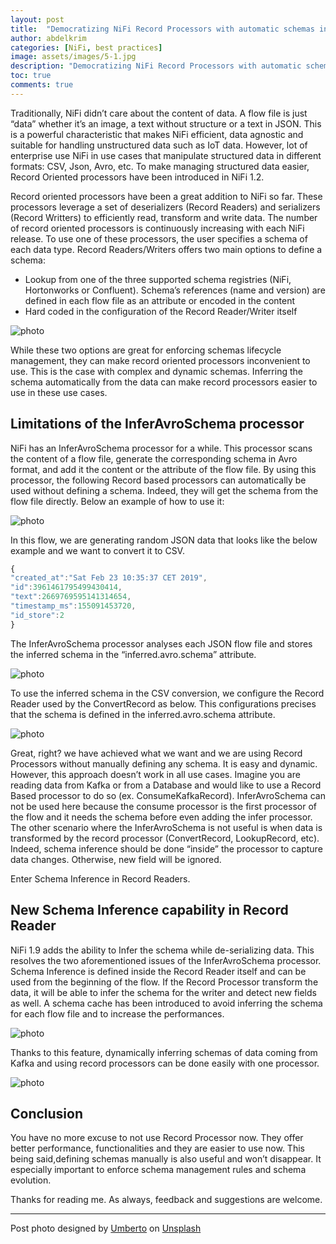 ```yaml
---
layout: post
title:  "Democratizing NiFi Record Processors with automatic schemas inference"
author: abdelkrim
categories: [NiFi, best practices]
image: assets/images/5-1.jpg
description: "Democratizing NiFi Record Processors with automatic schemas inference"
toc: true
comments: true
---
```

Traditionally, NiFi didn’t care about the content of data. A flow file is just “data” whether it’s an image, a text without structure or a text in JSON. This is a powerful characteristic that makes NiFi efficient, data agnostic and suitable for handling unstructured data such as IoT data. However, lot of enterprise use NiFi in use cases that manipulate structured data in different formats: CSV, Json, Avro, etc. To make managing structured data easier, Record Oriented processors have been introduced in NiFi 1.2.

Record oriented processors have been a great addition to NiFi so far. These processors leverage a set of deserializers (Record Readers) and serializers (Record Writters) to efficiently read, transform and write data. The number of record oriented processors is continuously increasing with each NiFi release. To use one of these processors, the user specifies a schema of each data type. Record Readers/Writers offers two main options to define a schema:

- Lookup from one of the three supported schema registries (NiFi, Hortonworks or Confluent). Schema’s references (name and version) are defined in each flow file as an attribute or encoded in the content
- Hard coded in the configuration of the Record Reader/Writer itself

![photo]({{site.baseurl}}/assets/images/5-2.png)

While these two options are great for enforcing schemas lifecycle management, they can make record oriented processors inconvenient to use. This is the case with complex and dynamic schemas. Inferring the schema automatically from the data can make record processors easier to use in these use cases.

## Limitations of the InferAvroSchema processor

NiFi has an InferAvroSchema processor for a while. This processor scans the content of a flow file, generate the corresponding schema in Avro format, and add it the content or the attribute of the flow file. By using this processor, the following Record based processors can automatically be used without defining a schema. Indeed, they will get the schema from the flow file directly. Below an example of how to use it:

![photo]({{site.baseurl}}/assets/images/5-3.png)

In this flow, we are generating random JSON data that looks like the below example and we want to convert it to CSV.

```js
{
"created_at":"Sat Feb 23 10:35:37 CET 2019",
"id":3961461795499430414,
"text":2669769595141314654,
"timestamp_ms":155091453720,
"id_store":2
}
```

The InferAvroSchema processor analyses each JSON flow file and stores the inferred schema in the “inferred.avro.schema” attribute.

![photo]({{site.baseurl}}/assets/images/5-4.png)

To use the inferred schema in the CSV conversion, we configure the Record Reader used by the ConvertRecord as below. This configurations precises that the schema is defined in the inferred.avro.schema attribute.

![photo]({{site.baseurl}}/assets/images/5-5.png)

Great, right? we have achieved what we want and we are using Record Processors without manually defining any schema. It is easy and dynamic. However, this approach doesn’t work in all use cases. Imagine you are reading data from Kafka or from a Database and would like to use a Record Based processor to do so (ex. ConsumeKafkaRecord). InferAvroSchema can not be used here because the consume processor is the first processor of the flow and it needs the schema before even adding the infer processor. The other scenario where the InferAvroSchema is not useful is when data is transformed by the record processor (ConvertRecord, LookupRecord, etc). Indeed, schema inference should be done “inside” the processor to capture data changes. Otherwise, new field will be ignored.

Enter Schema Inference in Record Readers.

## New Schema Inference capability in Record Reader

NiFi 1.9 adds the ability to Infer the schema while de-serializing data. This resolves the two aforementioned issues of the InferAvroSchema processor. Schema Inference is defined inside the Record Reader itself and can be used from the beginning of the flow. If the Record Processor transform the data, it will be able to infer the schema for the writer and detect new fields as well. A schema cache has been introduced to avoid inferring the schema for each flow file and to increase the performances.

![photo]({{site.baseurl}}/assets/images/5-6.png)

Thanks to this feature, dynamically inferring schemas of data coming from Kafka and using record processors can be done easily with one processor.

![photo]({{site.baseurl}}/assets/images/5-7.png)

## Conclusion

You have no more excuse to not use Record Processor now. They offer better performance, functionalities and they are easier to use now. This being said,defining schemas manually is also useful and won’t disappear. It especially important to enforce schema management rules and schema evolution.

Thanks for reading me. As always, feedback and suggestions are welcome.

---
Post photo designed by [Umberto](https://unsplash.com/@umby) on [Unsplash](https://unsplash.com/)
